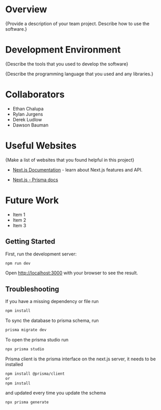 # Overview

{Provide a description of your team project.  Describe how to use the software.}

# Development Environment

{Describe the tools that you used to develop the software}

{Describe the programming language that you used and any libraries.}

# Collaborators
- Ethan Chalupa 
- Rylan Jurgens
- Derek Ludlow
- Dawson Bauman

# Useful Websites

{Make a list of websites that you found helpful in this project}
- [Next.js Documentation](https://nextjs.org/docs) - learn about Next.js features and API.

- [Next.js - Prisma docs](https://vercel.com/guides/nextjs-prisma-postgres)

# Future Work

* Item 1
* Item 2
* Item 3


## Getting Started

First, run the development server:

```bash
npm run dev
```

Open [http://localhost:3000](http://localhost:3000) with your browser to see the result.

## Troubleshooting

If you have a missing dependency or file run 

```Bash
npm install
```

To sync the database to prisma schema, run

```bash
prisma migrate dev
```

To open the prisma studio run 

```bash
npx prisma studio
```

Prisma client is the prisma interface on the next.js server, it needs to be installed
```bash
npm install @prisma/client
or
npm install
```

and updated every time you update the schema
```bash
npx prisma generate
``` 
